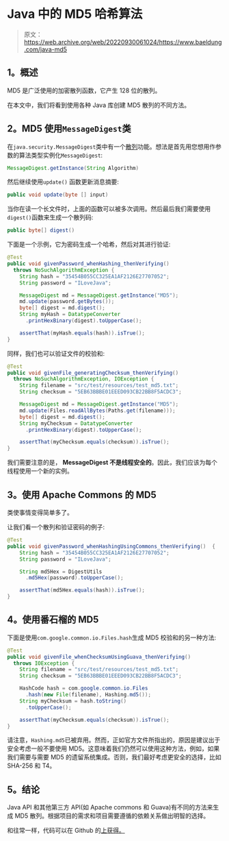 # Java 中的 MD5 哈希算法

> 原文：<https://web.archive.org/web/20220930061024/https://www.baeldung.com/java-md5>

## 1。概述

MD5 是广泛使用的加密散列函数，它产生 128 位的散列。

在本文中，我们将看到使用各种 Java 库创建 MD5 散列的不同方法。

## 2。MD5 使用`MessageDigest`类

在`java.security.MessageDigest`类中有一个[散列](/web/20221010092922/https://www.baeldung.com/cs/hashing)功能。想法是首先用您想用作参数的算法类型实例化`MessageDigest`:

```java
MessageDigest.getInstance(String Algorithm)
```

然后继续使用`update()` 函数更新消息摘要:

```java
public void update(byte [] input)
```

当你在读一个长文件时，上面的函数可以被多次调用。然后最后我们需要使用`digest()`函数来生成一个散列码:

```java
public byte[] digest()
```

下面是一个示例，它为密码生成一个哈希，然后对其进行验证:

```java
@Test
public void givenPassword_whenHashing_thenVerifying() 
  throws NoSuchAlgorithmException {
    String hash = "35454B055CC325EA1AF2126E27707052";
    String password = "ILoveJava";

    MessageDigest md = MessageDigest.getInstance("MD5");
    md.update(password.getBytes());
    byte[] digest = md.digest();
    String myHash = DatatypeConverter
      .printHexBinary(digest).toUpperCase();

    assertThat(myHash.equals(hash)).isTrue();
}
```

同样，我们也可以验证文件的校验和:

```java
@Test
public void givenFile_generatingChecksum_thenVerifying() 
  throws NoSuchAlgorithmException, IOException {
    String filename = "src/test/resources/test_md5.txt";
    String checksum = "5EB63BBBE01EEED093CB22BB8F5ACDC3";

    MessageDigest md = MessageDigest.getInstance("MD5");
    md.update(Files.readAllBytes(Paths.get(filename)));
    byte[] digest = md.digest();
    String myChecksum = DatatypeConverter
      .printHexBinary(digest).toUpperCase();

    assertThat(myChecksum.equals(checksum)).isTrue();
}
```

我们需要注意的是， **MessageDigest 不是线程安全的**。因此，我们应该为每个线程使用一个新的实例。

## 3。使用 Apache Commons 的 MD5

类使事情变得简单多了。

让我们看一个散列和验证密码的例子:

```java
@Test
public void givenPassword_whenHashingUsingCommons_thenVerifying()  {
    String hash = "35454B055CC325EA1AF2126E27707052";
    String password = "ILoveJava";

    String md5Hex = DigestUtils
      .md5Hex(password).toUpperCase();

    assertThat(md5Hex.equals(hash)).isTrue();
}
```

## 4。使用番石榴的 MD5

下面是使用`com.google.common.io.Files.hash`生成 MD5 校验和的另一种方法:

```java
@Test
public void givenFile_whenChecksumUsingGuava_thenVerifying() 
  throws IOException {
    String filename = "src/test/resources/test_md5.txt";
    String checksum = "5EB63BBBE01EEED093CB22BB8F5ACDC3";

    HashCode hash = com.google.common.io.Files
      .hash(new File(filename), Hashing.md5());
    String myChecksum = hash.toString()
      .toUpperCase();

    assertThat(myChecksum.equals(checksum)).isTrue();
}
```

请注意，`Hashing.md5`已被弃用。然而，正如官方文件所指出的，原因是建议出于安全考虑一般不要使用 MD5。这意味着我们仍然可以使用这种方法，例如，如果我们需要与需要 MD5 的遗留系统集成。否则，我们最好考虑更安全的选择，比如 SHA-256 和 T4。

## 5。结论

Java API 和其他第三方 API(如 Apache commons 和 Guava)有不同的方法来生成 MD5 散列。根据项目的需求和项目需要遵循的依赖关系做出明智的选择。

和往常一样，代码可以在 Github 的[上获得。](https://web.archive.org/web/20221010092922/https://github.com/eugenp/tutorials/tree/master/core-java-modules/core-java-security-2)